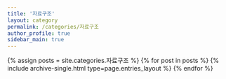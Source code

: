 ```yaml
---
title: '자료구조'
layout: category
permalink: /categories/자료구조
author_profile: true
sidebar_main: true
---
```

{% assign posts = site.categories.자료구조 %}
{% for post in posts %} {% include archive-single.html type=page.entries_layout %} {% endfor %}